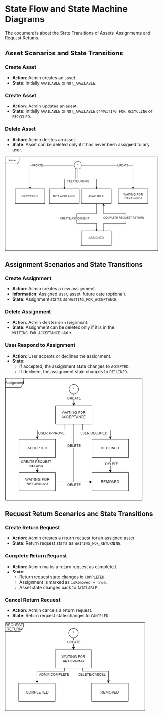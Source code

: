 

# State Flow and State Machine Diagrams
 The document is about the State Transitions of Assets, Assignments and Request Returns.

## Asset Scenarios and State Transitions

### Create Asset
- **Action**: Admin creates an asset.
- **State**: Initially `AVAILABLE` or `NOT_AVAILABLE`.

### Create Asset
- **Action**: Admin updates an asset.
- **State**: Initially `AVAILABLE` or `NOT_AVAILABLE` or `WAITING FOR RECYCLING` or `RECYCLED`.

### Delete Asset
- **Action**: Admin deletes an asset.
- **State**: Asset can be deleted only if it has never been assigned to any user.

![Assets_State_Diagram.png](/.attachments/Assets_State_Diagram-4ea50479-ebf4-4653-aecb-889dbd4c8a64.png)

## Assignment Scenarios and State Transitions

### Create Assignment
- **Action**: Admin creates a new assignment.
- **Information**: Assigned user, asset, future date (optional).
- **State**: Assignment starts as `WAITING_FOR_ACCEPTANCE`.

### Delete Assignment
- **Action**: Admin deletes an assignment.
- **State**: Assignment can be deleted only if it is in the `WAITING_FOR_ACCEPTANCE` state.

### User Respond to Assignment
- **Action**: User accepts or declines the assignment.
- **State**: 
  - If accepted, the assignment state changes to `ACCEPTED`.
  - If declined, the assignment state changes to `DECLINED`.

![Assignments_State_Diagram.png](/.attachments/Assignments_State_Diagram-4086fd79-c81c-45f1-9fe6-4142140c27a4.png)

## Request Return Scenarios and State Transitions

### Create Return Request
- **Action**: Admin creates a return request for an assigned asset.
- **State**: Return request starts as `WAITING_FOR_RETURNING`.

### Complete Return Request
- **Action**: Admin marks a return request as completed.
- **State**: 
  - Return request state changes to `COMPLETED`.
  - Assignment is marked as `isRemoved = true`.
  - Asset state changes back to `AVAILABLE`.

### Cancel Return Request
- **Action**: Admin cancels a return request.
- **State**: Return request state changes to `CANCELED`.

![RequestReturn_State_Diagram.png](/.attachments/RequestReturn_State_Diagram-8e66e0b3-8c7f-4d28-a0ff-a36e70a671cb.png)


